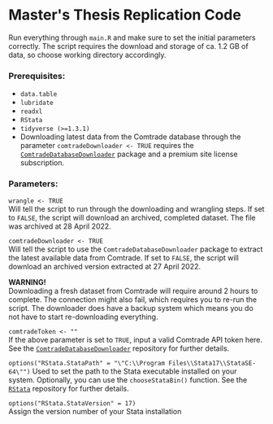 # Master's Thesis Replication Code

Run everything through `main.R` and make sure to set the initial parameters
correctly. The script requires the download and storage of ca. 1.2 GB of data, 
so choose working directory accordingly.

### Prerequisites:

- `data.table`
- `lubridate`
- `readxl`
- `RStata`
- `tidyverse (>=1.3.1)`
- Downloading latest data from the Comtrade database through the parameter 
`comtradeDownloader <- TRUE` requires the 
[`ComtradeDatabaseDownloader`](https://github.com/andreas-andersen/ComtradeDatabaseDownloader)
package and a premium site license subscription.

### Parameters:

`wrangle <- TRUE`  
Will tell the script to run through the downloading and wrangling steps. If set 
to `FALSE`, the script will download an archived, completed dataset. The file
was archived at 28 April 2022.

`comtradeDownloader <- TRUE`  
Will tell the script to use the `ComtradeDatabaseDownloader` package to
extract the latest available data from Comtrade. If set to `FALSE`, the script
will download an archived version extracted at 27 April 2022.

__WARNING!__  
Downloading a fresh dataset from Comtrade will require around 2 hours to 
complete. The connection might also fail, which requires you to re-run the 
script. The downloader does have a backup system which means you do not have 
to start re-downloading everything.

`comtradeToken <- ""`  
If the above parameter is set to `TRUE`, input a valid Comtrade API token here.
See the [`ComtradeDatabaseDownloader`](https://github.com/andreas-andersen/ComtradeDatabaseDownloader)
repository for further details.

`options("RStata.StataPath" = "\"C:\\Program Files\\Stata17\\StataSE-64\"")`
Used to set the path to the Stata executable installed on your system.
Optionally, you can use the `chooseStataBin()` function. See the 
[`RStata`](https://github.com/lbraglia/RStata) repository for further details.

`options("RStata.StataVersion" = 17)`  
Assign the version number of your Stata installation
